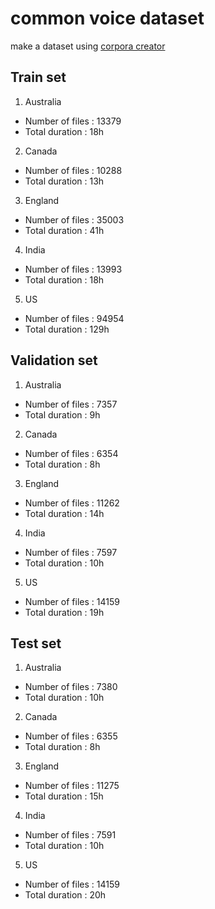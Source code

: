 # common voice dataset
make a dataset using [corpora creator](https://github.com/mozilla/CorporaCreator)  

## Train set
1. Australia  
- Number of files : 13379
- Total duration : 18h

2. Canada  
- Number of files : 10288
- Total duration : 13h

3. England  
- Number of files : 35003
- Total duration : 41h

4. India  
- Number of files : 13993
- Total duration : 18h

5. US   
- Number of files : 94954
- Total duration : 129h

## Validation set
1. Australia  
- Number of files : 7357
- Total duration : 9h

2. Canada  
- Number of files : 6354
- Total duration : 8h

3. England  
- Number of files : 11262
- Total duration : 14h

4. India  
- Number of files : 7597
- Total duration : 10h

5. US   
- Number of files : 14159
- Total duration : 19h

## Test set
1. Australia  
- Number of files : 7380
- Total duration : 10h

2. Canada  
- Number of files : 6355
- Total duration : 8h

3. England  
- Number of files : 11275
- Total duration : 15h

4. India  
- Number of files : 7591
- Total duration : 10h

5. US  
- Number of files : 14159
- Total duration : 20h